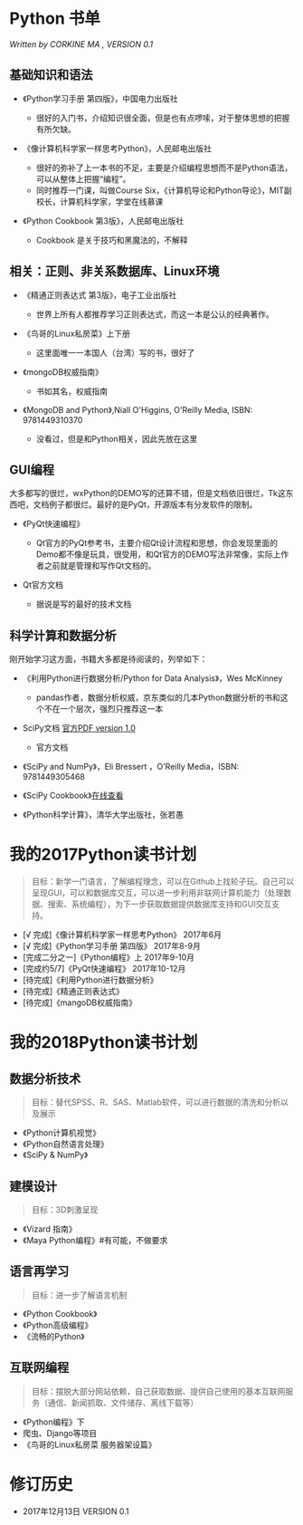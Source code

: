 # Python 书单

_Written by CORKINE MA , VERSION 0.1_


## 基础知识和语法

- 《Python学习手册 第四版》，中国电力出版社
    - 很好的入门书，介绍知识很全面，但是也有点啰嗦，对于整体思想的把握有所欠缺。

- 《像计算机科学家一样思考Python》，人民邮电出版社
    - 很好的弥补了上一本书的不足，主要是介绍编程思想而不是Python语法，可以从整体上把握“编程”。
    - 同时推荐一门课，叫做Course Six，《计算机导论和Python导论》，MIT副校长，计算机科学家，学堂在线慕课

- 《Python Cookbook 第3版》，人民邮电出版社
    - Cookbook 是关于技巧和黑魔法的，不解释

## 相关：正则、非关系数据库、Linux环境

- 《精通正则表达式 第3版》，电子工业出版社
    - 世界上所有人都推荐学习正则表达式，而这一本是公认的经典著作。

- 《鸟哥的Linux私房菜》上下册
    - 这里面唯一一本国人（台湾）写的书，很好了

- 《mongoDB权威指南》
    - 书如其名，权威指南

- 《MongoDB and Python》,Niall O'Higgins, O'Reilly Media, ISBN: 9781449310370
    - 没看过，但是和Python相关，因此先放在这里

## GUI编程

大多都写的很烂，wxPython的DEMO写的还算不错，但是文档依旧很烂，Tk这东西吧，文档例子都很烂。最好的是PyQt，开源版本有分发软件的限制。

- 《PyQt快速编程》
    - Qt官方的PyQt参考书，主要介绍Qt设计流程和思想，你会发现里面的Demo都不像是玩具，很受用，和Qt官方的DEMO写法非常像，实际上作者之前就是管理和写作Qt文档的。

- Qt官方文档
    - 据说是写的最好的技术文档

## 科学计算和数据分析

刚开始学习这方面，书籍大多都是待阅读的，列举如下：

- 《利用Python进行数据分析/Python for Data Analysis》，Wes McKinney
    - pandas作者，数据分析权威，京东类似的几本Python数据分析的书和这个不在一个层次，强烈只推荐这一本

- SciPy文档 [官方PDF version 1.0](https://docs.scipy.org/doc/scipy/scipy-ref-1.0.0.pdf)
    - 官方文档

- 《SciPy and NumPy》，Eli Bressert ，O'Reilly Media，ISBN: 9781449305468

- 《SciPy Cookbook》[在线查看](http://scipy.github.io/old-wiki/pages/Cookbook)

- 《Python科学计算》，清华大学出版社，张若愚

# 我的2017Python读书计划

> 目标：新学一门语言，了解编程理念，可以在Github上找轮子玩。自己可以呈现GUI，可以和数据库交互，可以进一步利用非联网计算机能力（处理数据、搜索、系统编程），为下一步获取数据提供数据库支持和GUI交互支持。

- [√ 完成]《像计算机科学家一样思考Python》 2017年6月
- [√ 完成]《Python学习手册 第四版》   2017年8-9月
- [完成二分之一]《Python编程》上  2017年9-10月
- [完成约5/7]《PyQt快速编程》    2017年10-12月
- [待完成]《利用Python进行数据分析》
- [待完成]《精通正则表达式》 
- [待完成]《mangoDB权威指南》 

# 我的2018Python读书计划

## 数据分析技术

> 目标：替代SPSS、R、SAS、Matlab软件，可以进行数据的清洗和分析以及展示

- 《Python计算机视觉》
- 《Python自然语言处理》
- 《SciPy & NumPy》

## 建模设计

> 目标：3D刺激呈现

- 《Vizard 指南》
- 《Maya Python编程》#有可能，不做要求

## 语言再学习

> 目标：进一步了解语言机制

- 《Python Cookbook》
- 《Python高级编程》
- 《流畅的Python》

## 互联网编程

> 目标：摆脱大部分网站依赖，自己获取数据、提供自己使用的基本互联网服务（通信、新闻抓取、文件储存、离线下载等）

- 《Python编程》下
- 爬虫、Django等项目
- 《鸟哥的Linux私房菜 服务器架设篇》

# 修订历史

- 2017年12月13日 VERSION 0.1